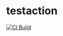 # testaction
[![CI Build](https://github.com/limocute/testaction/workflows/.NET/badge.svg)](https://github.com/limocute/testaction/actions/workflows/dotnet.yml)
